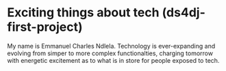 # Exciting things about tech (ds4dj-first-project)
My name is Emmanuel Charles Ndlela. Technology is ever-expanding and evolving from simper to more complex functionalties, charging tomorrow with energetic excitement as to what is in store for people exposed to tech.
